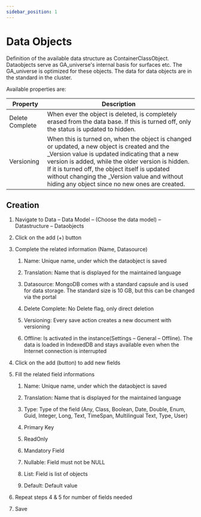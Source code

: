```yaml
---
sidebar_position: 1
---
```


# Data Objects

Definition of the available data structure as ContainerClassObject. Dataobjects serve as GA_universe's internal basis for surfaces etc. The GA_universe is optimized for these objects. The data for data objects are in the standard in the cluster.

Available properties are:

| Property        | Description                                                                                                                                                                                                                                                                                                                                                |
| --------------- | ---------------------------------------------------------------------------------------------------------------------------------------------------------------------------------------------------------------------------------------------------------------------------------------------------------------------------------------------------------- |
| Delete Complete | When ever the object is deleted, is completely erased from the data base. If this is turned off, only the status is updated to hidden.                                                                                                                                                                                                                     |
| Versioning      | When this is turned on, when the object is changed or updated, a new object is created and the \_Version value is updated indicating that a new version is added, while the older version is hidden. If it is turned off, the object itself is updated without changing the \_Version value and without hiding any object since no new ones are created.   |

## Creation

1. Navigate to Data – Data Model – (Choose the data model) – Datastructure – Dataobjects

2. Click on the add (+) button

3. Complete the related information (Name, Datasource)

   1. Name: Unique name, under which the dataobject is saved

   2. Translation: Name that is displayed for the maintained language

   3. Datasource: MongoDB comes with a standard capsule and is used for data storage. The standard size is 10 GB, but this can be changed via the portal

   4. Delete Complete: No Delete flag, only direct deletion

   5. Versioning: Every save action creates a new document with versioning

   6. Offline: Is activated in the instance(Settings – General – Offline). The data is loaded in IndexedDB and stays available even when the Internet connection is interrupted

4. Click on the add (button) to add new fields

5. Fill the related field informations

   1. Name: Unique name, under which the dataobject is saved

   2. Translation: Name that is displayed for the maintained language

   3. Type: Type of the field (Any, Class, Boolean, Date, Double, Enum, Guid, Integer, Long, Text, TimeSpan, Multilingual Text, Type, User)

   4. Primary Key

   5. ReadOnly

   6. Mandatory Field

   7. Nullable: Field must not be NULL

   8. List: Field is list of objects

   9. Default: Default value

6. Repeat steps 4 & 5 for number of fields needed

7. Save
